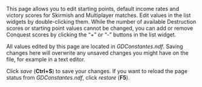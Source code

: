 This page allows you to edit starting points, default income rates and victory scores for Skirmish and Multiplayer matches. Edit values in the list widgets by double-clicking them. While the number of available Destruction scores or starting point values cannot be changed, you can add or remove Conquest scores by clicking the “+” or “-” buttons in the list widget.

All values edited by this page are located in *GDConstantes.ndf*. Saving changes here will overwrite any unsaved changes you might have on the file, for example in a text editor.

Click *save* (**Ctrl+S**) to save your changes. If you want to reload the page status from *GDConstantes.ndf*, click *restore* (**F5**).